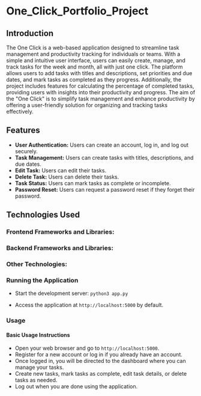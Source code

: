 # One_Click_Portfolio_Project

## Introduction

The One Click is a web-based application designed to streamline task management and productivity tracking for individuals or teams. With a simple and intuitive user interface, users can easily create, manage, and track tasks for the week and month, all with just one click. The platform allows users to add tasks with titles and descriptions, set priorities and due dates, and mark tasks as completed as they progress. Additionally, the project includes features for calculating the percentage of completed tasks, providing users with insights into their productivity and progress.
The aim of the "One Click" is to simplify task management and enhance productivity by offering a user-friendly solution for organizing and tracking tasks effectively.

## Features
- <b>User Authentication:</b> Users can create an account, log in, and log out securely.
- <b>Task Management:</b> Users can create tasks with titles, descriptions, and due dates.
- <b>Edit Task:</b> Users can edit their tasks.
- <b>Delete Task:</b> Users can delete their tasks.
- <b>Task Status:</b> Users can mark tasks as complete or incomplete.
- <b>Password Reset:</b> Users can request a password reset if they forget their password.

## Technologies Used

### Frontend Frameworks and Libraries:

### Backend Frameworks and Libraries:

### Other Technologies:

### Running the Application

- Start the development server:
  `python3 app.py`

- Access the application at `http://localhost:5000` by default.

### Usage
#### Basic Usage Instructions
- Open your web browser and go to `http://localhost:5000`.
- Register for a new account or log in if you already have an account.
- Once logged in, you will be directed to the dashboard where
    you can manage your tasks.
- Create new tasks, mark tasks as complete, edit task details, or delete tasks
    as needed.
- Log out when you are done using the application.
